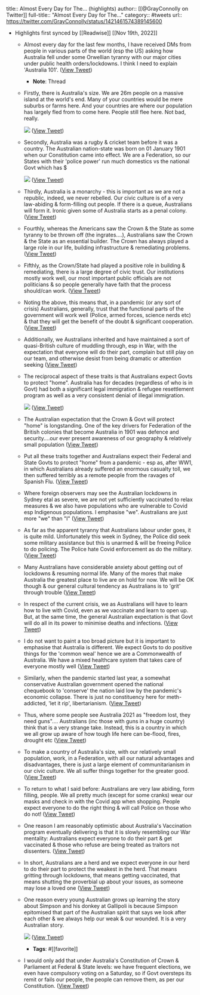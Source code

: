 title:: Almost Every Day for The... (highlights)
author:: [[@GrayConnolly on Twitter]]
full-title:: "Almost Every Day for The..."
category:: #tweets
url:: https://twitter.com/GrayConnolly/status/1421461574389145600

- Highlights first synced by [[Readwise]] [[Nov 19th, 2022]]
	- Almost every day for the last few months, I have received DMs from people in various parts of the world (esp the US) asking how Australia fell under some Orwellian tyranny with our major cities under public health orders/lockdowns. I think I need to explain 'Australia 101'. ([View Tweet](https://twitter.com/GrayConnolly/status/1421461574389145600))
		- **Note**: Thread
	- Firstly, there is Australia's size. We are 26m people on a massive island at the world's end. Many of your countries would be mere suburbs or farms here. And your countries are where our population has largely fled from to come here. People still flee here. Not bad, really. 
	  
	  ![](https://pbs.twimg.com/media/E7oL56xUYAEeM-O.jpg) ([View Tweet](https://twitter.com/GrayConnolly/status/1421462242550108163))
	- Secondly, Australia was a rugby & cricket team before it was a country. The Australian nation-state was born on 01 January 1901 when our Constitution came into effect. We are a Federation, so our States with their 'police power' run much domestics vs the national Govt which has $ 
	  
	  ![](https://pbs.twimg.com/media/E7oMx_sUcAQ3o7l.png) ([View Tweet](https://twitter.com/GrayConnolly/status/1421463016596377600))
	- Thirdly, Australia is a monarchy - this is important as we are not a republic, indeed, we never rebelled. Our civic culture is of a very law-abiding & form-filling out people. If there is a queue, Australians will form it. Ironic given some of Australia starts as a penal colony. ([View Tweet](https://twitter.com/GrayConnolly/status/1421463664066846727))
	- Fourthly, whereas the Americans saw the Crown & the State as some tyranny to be thrown off (the ingrates....), Australians saw the Crown & the State as an essential builder. The Crown has always played a large role in our life, building infrastructure & remediating problems. ([View Tweet](https://twitter.com/GrayConnolly/status/1421464313689112578))
	- Fifthly, as the Crown/State had played a positive role in building & remediating, there is a large degree of civic trust. Our institutions mostly work well, our most important public officials are not politicians & so people generally have faith that the process should/can work. ([View Tweet](https://twitter.com/GrayConnolly/status/1421464862929031172))
	- Noting the above, this means that, in a pandemic (or any sort of crisis) Australians, generally, trust that the functional parts of the government will work well (Police, armed forces, science nerds etc) & that they will get the benefit of the doubt & significant cooperation. ([View Tweet](https://twitter.com/GrayConnolly/status/1421465291200950272))
	- Additionally, we Australians inherited and have maintained a sort of quasi-British culture of muddling through, esp in War, with the expectation that everyone will do their part, complain but still play on our team, and otherwise desist from being dramatic or attention seeking ([View Tweet](https://twitter.com/GrayConnolly/status/1421465721037492227))
	- The reciprocal aspect of these traits is that Australians expect Govts to protect "home". Australia has for decades (regardless of who is in Govt) had both a significant legal immigration & refugee resettlement program as well as a very consistent denial of illegal immigration. 
	  
	  ![](https://pbs.twimg.com/media/E7oP8CbVEAEPHA8.jpg) ([View Tweet](https://twitter.com/GrayConnolly/status/1421466252623503360))
	- The Australian expectation that the Crown & Govt will protect "home" is longstanding. One of the key drivers for Federation of the British colonies that become Australia in 1901 was defence and security....our ever present awareness of our geography & relatively small population ([View Tweet](https://twitter.com/GrayConnolly/status/1421466679041691648))
	- Put all these traits together and Australians expect their Federal and State Govts to protect "home" from a pandemic - esp as, after WW1, in which Australians already suffered an enormous casualty toll, we then suffered terribly as a remote people from the ravages of Spanish Flu. ([View Tweet](https://twitter.com/GrayConnolly/status/1421467161625645062))
	- Where foreign observers may see the Australian lockdowns in Sydney etal as severe, we are not yet sufficiently vaccinated to relax measures & we also have populations who are vulnerable to Covid esp Indigenous populations. I emphasise "we". Australians are just more "we" than "I" ([View Tweet](https://twitter.com/GrayConnolly/status/1421467945251663881))
	- As far as the apparent tyranny that Australians labour under goes, it is quite mild.  Unfortunately this week in Sydney, the Police did seek some military assistance but this is unarmed & will be freeing Police to do policing. The Police hate Covid enforcement as do the military. ([View Tweet](https://twitter.com/GrayConnolly/status/1421468378464624644))
	- Many Australians have considerable anxiety about getting out of lockdowns & resuming normal life. Many of the mores that make Australia the greatest place to live are on hold for now. We will be OK though & our general cultural tendency as Australians is to 'grit' through trouble ([View Tweet](https://twitter.com/GrayConnolly/status/1421469135838408714))
	- In respect of the current crisis, we as Australians will have to learn how to live with Covid, even as we vaccinate and learn to open up.  But, at the same time, the general Australian expectation is that Govt will do all in its power to minimise deaths and infections. ([View Tweet](https://twitter.com/GrayConnolly/status/1421469825268813824))
	- I do not want to paint a too broad picture but it is important to emphasise that Australia is different. We expect Govts to do positive things for the 'common weal' hence we are a Commonwealth of Australia. We have a mixed healthcare system that takes care of everyone mostly well ([View Tweet](https://twitter.com/GrayConnolly/status/1421470377176223750))
	- Similarly, when the pandemic started last year, a somewhat conservative Australian government opened the national chequebook to 'conserve' the nation laid low by the pandemic's economic collapse. There is just no constituency here for meth-addicted, 'let it rip', libertarianism. ([View Tweet](https://twitter.com/GrayConnolly/status/1421470907902529541))
	- Thus, where some people see Australia 2021 as "freedom lost, they need guns".... Australians (inc those with guns in a huge country) think that is a very strange take. Instead, this is a country in which we all grow up aware of how tough life here can be-flood, fires, drought etc ([View Tweet](https://twitter.com/GrayConnolly/status/1421471798210699269))
	- To make a country of Australia's size, with our relatively small population, work, in a Federation, with all our natural advantages and disadvantages, there is just a large element of communitarianism in our civic culture. We all suffer things together for the greater good. ([View Tweet](https://twitter.com/GrayConnolly/status/1421472442694864905))
	- To return to what I said before: Australians are very law abiding, form filling, people.  We all pretty much (except for some cranks) wear our masks and check in with the Covid app when shopping. People expect everyone to do the right thing & will call Police on those who do not! ([View Tweet](https://twitter.com/GrayConnolly/status/1421472944513896455))
	- One reason I am reasonably optimistic about Australia's Vaccination program eventually delivering is that it is slowly resembling our War mentality: Australians expect everyone to do their part & get vaccinated & those who refuse are being treated as traitors not dissenters. ([View Tweet](https://twitter.com/GrayConnolly/status/1421473451043434497))
	- In short, Australians are a herd and we expect everyone in our herd to do their part to protect the weakest in the herd. That means gritting through lockdowns, that means getting vaccinated, that means shutting the proverbial up about your issues, as someone may lose a loved one ([View Tweet](https://twitter.com/GrayConnolly/status/1421473937590870019))
	- One reason every young Australian grows up learning the story about Simpson and his donkey at Gallipoli is because Simpson epitomised that part of the Australian spirit that says we look after each other & we always help our weak & our wounded. It is a very Australian story. 
	  
	  ![](https://pbs.twimg.com/media/E7oXwwGVgAMI88y.jpg) ([View Tweet](https://twitter.com/GrayConnolly/status/1421474806969421830))
		- **Tags**: #[[favorite]]
	- I would only add that under Australia's Constitution of Crown & Parliament at Federal & State levels: we have frequent elections, we even have compulsory voting on a Saturday, so if Govt oversteps its remit or fails our people, the people can remove them, as per our Constitution. ([View Tweet](https://twitter.com/GrayConnolly/status/1421481479922622465))